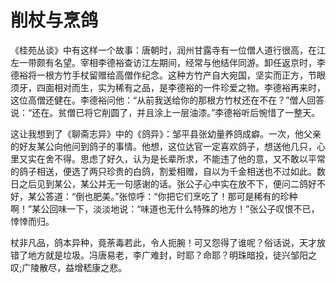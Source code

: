 # 削杖与烹鸽

《桂苑丛谈》中有这样一个故事：唐朝时，润州甘露寺有一位僧人道行很高，在江左一带颇有名望。宰相李德裕查访江左期间，经常与他结伴同游。卸任返京时，李德裕将一根方竹手杖留赠给高僧作纪念。这种方竹产自大宛国，坚实而正方，节眼须牙，四面相对而生，实为稀有之品，是李德裕的一件珍爱之物。李德裕再来时，这位高僧还健在。李德裕问他：“从前我送给你的那根方竹杖还在不在？”僧人回答说：“还在。贫僧已将它削圆了，并且涂上一层油漆。”李德裕听后惋惜了一整天。 

这让我想到了《聊斋志异》中的《鸽异》：邹平县张幼量养鸽成癖。一次，他父亲的好友某公向他问到鸽子的事情。他想，这位达官一定喜欢鸽子，想送他几只，心里又实在舍不得。思虑了好久，认为是长辈所求，不能违了他的意，又不敢以平常的鸽子相送，便选了两只珍贵的白鸽，割爱相赠，自以为千金相送也不过如此。数日之后见到某公，某公并无一句感谢的话。张公子心中实在放不下，便问二鸽好不好，某公答道：“倒也肥美。”张惊呼：“你把它们烹吃了！那可是稀有的珍种啊！”某公回味一下，淡淡地说：“味道也无什么特殊的地方！”张公子叹恨不已，悻悻而归。 

杖非凡品，鸽本异种，竟荼毒若此，令人扼腕！可又怨得了谁呢？俗话说，天才放错了地方就是垃圾。冯唐易老，李广难封，时耶？命耶？明珠暗投，徒兴邹阳之叹;广陵散尽，益增嵇康之悲。